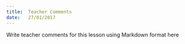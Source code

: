 ```yaml
---
title:  Teacher Comments
date:   27/01/2017
---
```


Write teacher comments for this lesson using Markdown format here
